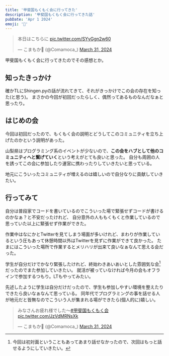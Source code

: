 ```yaml
---
title: '甲斐国もくもく会に行ってきた'
description: '甲斐国もくもく会に行ってきた話'
pubDate: 'Apr 1 2024'
emoji: '🦊'
---
```


<blockquote class="twitter-tweet"><p lang="ja" dir="ltr">本日はこちらに <a href="https://t.co/SYyGgn2w60">pic.twitter.com/SYyGgn2w60</a></p>&mdash; こまもか🦊 (@Comamoca_) <a href="https://twitter.com/Comamoca_/status/1774287425357099464?ref_src=twsrc%5Etfw">March 31, 2024</a></blockquote> <script async src="https://platform.twitter.com/widgets.js" charset="utf-8"></script>

甲斐国もくもく会に行ってきたのでその感想とか。

## 知ったきっかけ

確かTLにShingen.pyの話が流れてきて、それがきっかけでこの会の存在を知った(と思う)。
まさかの今回が初回だったらしく、偶然ってあるものなんだなぁと思ったり。

## はじめの会

今回は初回だったので、もくもく会の説明とどうしてこのコミュニティを立ち上げたのかという説明があった。

山梨県はプログラミング系のイベントが少ないので、**この会をハブとして他のコミュニティへと繋げていく**という考えがとても良いと思った。
自分も周囲の人を誘ってこの会に参加したり運営に携わったりしていきたいと思っている。

地元にこういったコミュニティが増えるのは嬉しいので自分なりに貢献していきたい。


## 行ってみて

自分は普段家でコードを書いているのでこういった場で緊張せずコードが書けるのかなぁ？と不安だったけれど、
自分意外の人ももくもくと作業しているので思っていた以上に緊張せず作業ができた。

作業中はなにかとTwitterを見てしまう場面が多いけれど、まわりが作業しているという圧もあって休憩時間以外はTwitterを見ずに作業ができて良かった。
たまにはこういった場所で作業するとメリハリが出来て良いなぁなんて思える会だった。

学生が自分だけでかなり緊張したけれど、終始わきあいあいとした雰囲気な会[^1]だったのでまた参加していきたい。
就活が被っていなければ今月の会もオフラインで参加するつもり。LTもやってみたい。

先述したように学生は自分だけだったので、学生も参加しやすい環境を整えたりできたら良いなぁなんて思っている。
同年代でプログラミングの事を話せる人が地元だと皆無なのでこういう人が集まれる場ができたら(個人的に)嬉しい。


<blockquote class="twitter-tweet"><p lang="ja" dir="ltr">みなさんお疲れ様でした〜<a href="https://twitter.com/hashtag/%E7%94%B2%E6%96%90%E5%9B%BD%E3%82%82%E3%81%8F%E3%82%82%E3%81%8F%E4%BC%9A?src=hash&amp;ref_src=twsrc%5Etfw">#甲斐国もくもく会</a> <a href="https://t.co/JzVdMRNsXk">pic.twitter.com/JzVdMRNsXk</a></p>&mdash; こまもか🦊 (@Comamoca_) <a href="https://twitter.com/Comamoca_/status/1774358076029870504?ref_src=twsrc%5Etfw">March 31, 2024</a></blockquote> <script async src="https://platform.twitter.com/widgets.js" charset="utf-8"></script>

[^1]: 今回は初対面ということもあってあまり話せなかったので、次回はもっと話せるようにしていきたい。

